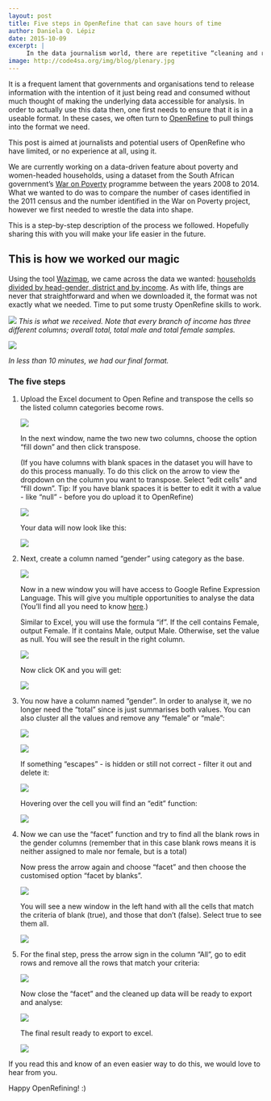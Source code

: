 ```yaml
---
layout: post
title: Five steps in OpenRefine that can save hours of time
author: Daniela Q. Lépiz
date: 2015-10-09
excerpt: |
     In the data journalism world, there are repetitive “cleaning and re-formatting” tasks. These are five steps you will probably need many times to get your data in a useful format before you can analyze it. 
image: http://code4sa.org/img/blog/plenary.jpg
---
```


It is a frequent lament that governments and organisations tend to release information with the intention of it just being read and consumed without much thought of making the underlying data accessible for analysis. In order to actually use this data then, one first needs to ensure that it is in a useable format. In these cases, we often turn to [OpenRefine](http://openrefine.org/) to pull things into the format we need.

This post is aimed at journalists and potential users of OpenRefine who have limited, or no experience at all, using it.

We are currently working on a data-driven feature about poverty and women-headed households, using a dataset from the South African government’s [War on Poverty](http://pmg-assets.s3-website-eu-west-1.amazonaws.com/docs/2009/091013waronpoverty-edit.pdf) programme between the years 2008 to 2014. What we wanted to do was to compare  the number of cases identified in the 2011 census and the number identified in the War on Poverty project, however we first needed to wrestle the data into shape.

This is a step-by-step description of the process we followed. Hopefully sharing this with you will make your life easier in the future.

## This is how we worked our magic

Using the tool [Wazimap](http://www.wazimap.co.za), we came across the data we wanted: [households divided by head-gender, district and by income](http://wazimap.co.za/data/distribution/?table=ANNUALHOUSEHOLDINCOME_GENDEROFHOUSEHOLDHEAD&geo_ids=municipality%7Ccountry-ZA&primary_geo_id=country-ZA). As with life, things are never that straightforward and when we downloaded it, the format was not exactly what we needed. Time to put some trusty OpenRefine skills to work.

<a href="http://code4sa.org/img/blog/REFINE_1.jpg" target="_blank"><img src="/img/blog/REFINE_1.jpg"></a>
_This is what we received. Note that every branch of income has three different columns;  overall total, total male and total female samples._


<a href="http://code4sa.org/img/blog/REFINE_2.jpg" target="_blank"><img src="/img/blog/REFINE_2.jpg"></a>

_In less than 10 minutes, we had our final format._

### The five steps

1. Upload the Excel document to Open Refine and transpose the cells so the listed column categories become rows. 
	
	<a href="http://code4sa.org/img/blog/REFINE_3.jpg" target="_blank"><img src="/img/blog/REFINE_3.jpg"></a>
	
	In the next window, name the two new two columns, choose the option “fill down” and then click transpose. 
	
	(If you have columns with blank spaces in the dataset you will have to do this process manually. To do this click on the arrow to view the dropdown on the column you want to transpose. Select “edit cells” and “fill down”. Tip: If you have blank spaces it is better to edit it with a value - like “null” - before you do upload it to OpenRefine)
	
	<a href="http://code4sa.org/img/blog/REFINE_4.jpg" target="_blank"><img src="/img/blog/REFINE_4.jpg"></a>
	
	Your data will now look like this:
	
	<a href="http://code4sa.org/img/blog/REFINE_5.jpg" target="_blank"><img src="/img/blog/REFINE_5.jpg"></a>
	
2. Next, create a column named “gender” using category as the base.

	<a href="http://code4sa.org/img/blog/REFINE_6.jpg" target="_blank"><img src="/img/blog/REFINE_6.jpg"></a>

	Now in a new window you will have access to Google Refine Expression Language. This will give you multiple opportunities to analyse the data (You’ll find all you need to know [here](https://github.com/OpenRefine/OpenRefine/wiki/Google-refine-expression-language).)

	Similar to Excel, you will use the formula “if”. If the cell contains Female, output Female. If it contains Male, output Male. Otherwise, set the value as null.  You will see the result in the right column.	

	<a href="http://code4sa.org/img/blog/REFINE_7.jpg" target="_blank"><img src="/img/blog/REFINE_7.jpg"></a>

	Now click OK and you will get:

	<a href="http://code4sa.org/img/blog/REFINE_8.jpg" target="_blank"><img src="/img/blog/REFINE_8.jpg"></a>

3. You now have a column named “gender”. In order to analyse it, we no longer need the “total” since is just summarises both values. You can also cluster all the values and remove any “female” or “male”:

	<a href="http://code4sa.org/img/blog/REFINE_9.jpg" target="_blank"><img src="/img/blog/REFINE_9.jpg"></a>

	<a href="http://code4sa.org/img/blog/REFINE_10.jpg" target="_blank"><img src="/img/blog/REFINE_10.jpg"></a>

	If something “escapes” - is hidden or still not correct - filter it out  and delete it:

	<a href="http://code4sa.org/img/blog/REFINE_11.jpg" target="_blank"><img src="/img/blog/REFINE_11.jpg"></a>

	Hovering over the cell you will find an “edit” function:

	<a href="http://code4sa.org/img/blog/REFINE_12.jpg" target="_blank"><img src="/img/blog/REFINE_12.jpg"></a>

4. Now we can use the “facet” function and try to find all the blank rows in the gender columns (remember that in this case blank rows means it is neither assigned to male nor female, but is a total)

	Now press the arrow again and choose “facet” and then choose the customised option “facet by blanks”. 

	<a href="http://code4sa.org/img/blog/REFINE_13.jpg" target="_blank"><img src="/img/blog/REFINE_13.jpg"></a>

	You will see a new window in the left hand with all the cells that match the criteria of blank (true), and those that don’t (false). Select true to see them all. 

	<a href="http://code4sa.org/img/blog/REFINE_14.jpg" target="_blank"><img src="/img/blog/REFINE_14.jpg"></a>

5. For the final step, press the arrow sign in the column “All”, go to edit rows and remove all the rows that match your criteria:

	<a href="http://code4sa.org/img/blog/REFINE_15.jpg" target="_blank"><img src="/img/blog/REFINE_15.jpg"></a>

	Now close the “facet” and the cleaned up data will be ready to export and analyse:

	<a href="http://code4sa.org/img/blog/REFINE_16.jpg" target="_blank"><img src="/img/blog/REFINE_16.jpg"></a>

	The final result ready to export to excel. 

	<a href="http://code4sa.org/img/blog/REFINE_17.jpg" target="_blank"><img src="/img/blog/REFINE_17.jpg"></a>

If you read this and know of an even easier way to do this, we would love to hear from you.
	
Happy OpenRefining! :)
	
